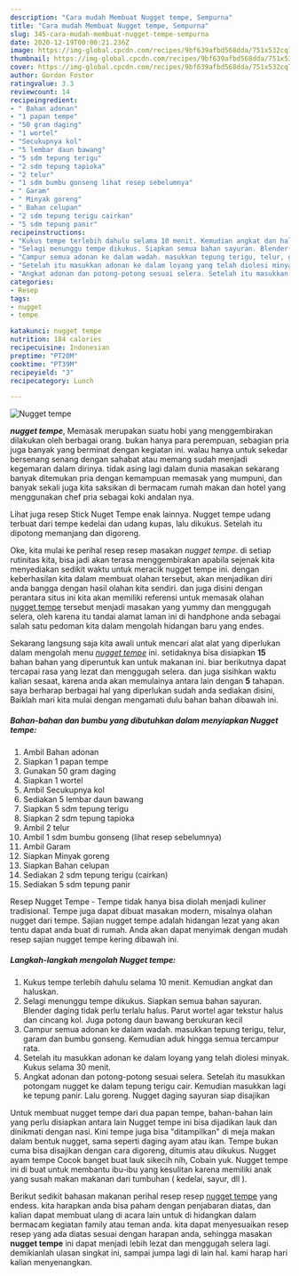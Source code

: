 ```yaml
---
description: "Cara mudah Membuat Nugget tempe, Sempurna"
title: "Cara mudah Membuat Nugget tempe, Sempurna"
slug: 345-cara-mudah-membuat-nugget-tempe-sempurna
date: 2020-12-19T00:00:21.236Z
image: https://img-global.cpcdn.com/recipes/9bf639afbd568dda/751x532cq70/nugget-tempe-foto-resep-utama.jpg
thumbnail: https://img-global.cpcdn.com/recipes/9bf639afbd568dda/751x532cq70/nugget-tempe-foto-resep-utama.jpg
cover: https://img-global.cpcdn.com/recipes/9bf639afbd568dda/751x532cq70/nugget-tempe-foto-resep-utama.jpg
author: Gordon Foster
ratingvalue: 3.3
reviewcount: 14
recipeingredient:
- " Bahan adonan"
- "1 papan tempe"
- "50 gram daging"
- "1 wortel"
- "Secukupnya kol"
- "5 lembar daun bawang"
- "5 sdm tepung terigu"
- "2 sdm tepung tapioka"
- "2 telur"
- "1 sdm bumbu gonseng lihat resep sebelumnya"
- " Garam"
- " Minyak goreng"
- " Bahan celupan"
- "2 sdm tepung terigu cairkan"
- "5 sdm tepung panir"
recipeinstructions:
- "Kukus tempe terlebih dahulu selama 10 menit. Kemudian angkat dan haluskan."
- "Selagi menunggu tempe dikukus. Siapkan semua bahan sayuran. Blender daging tidak perlu terlalu halus. Parut wortel agar tekstur halus dan cincang kol. Juga potong daun bawang berukuran kecil"
- "Campur semua adonan ke dalam wadah. masukkan tepung terigu, telur, garam dan bumbu gonseng. Kemudian aduk hingga semua tercampur rata."
- "Setelah itu masukkan adonan ke dalam loyang yang telah diolesi minyak. Kukus selama 30 menit."
- "Angkat adonan dan potong-potong sesuai selera. Setelah itu masukkan potongam nugget ke dalam tepung terigu cair. Kemudian masukkan lagi ke tepung panir. Lalu goreng. Nugget daging sayuran siap disajikan"
categories:
- Resep
tags:
- nugget
- tempe

katakunci: nugget tempe 
nutrition: 184 calories
recipecuisine: Indonesian
preptime: "PT20M"
cooktime: "PT39M"
recipeyield: "3"
recipecategory: Lunch

---
```



![Nugget tempe](https://img-global.cpcdn.com/recipes/9bf639afbd568dda/751x532cq70/nugget-tempe-foto-resep-utama.jpg)

<b><i>nugget tempe</i></b>, Memasak merupakan suatu hobi yang menggembirakan dilakukan oleh berbagai orang. bukan hanya para perempuan, sebagian pria juga banyak yang berminat dengan kegiatan ini. walau hanya untuk sekedar bersenang senang dengan sahabat atau memang sudah menjadi kegemaran dalam dirinya. tidak asing lagi dalam dunia masakan sekarang banyak ditemukan pria dengan kemampuan memasak yang mumpuni, dan banyak sekali juga kita saksikan di bermacam rumah makan dan hotel yang menggunakan chef pria sebagai koki andalan nya.

Lihat juga resep Stick Nuget Tempe enak lainnya. Nugget tempe udang terbuat dari tempe kedelai dan udang kupas, lalu dikukus. Setelah itu dipotong memanjang dan digoreng.

Oke, kita mulai ke perihal resep resep masakan <i>nugget tempe</i>. di setiap rutinitas kita, bisa jadi akan terasa menggembirakan apabila sejenak kita menyediakan sedikit waktu untuk meracik nugget tempe ini. dengan keberhasilan kita dalam membuat olahan tersebut, akan menjadikan diri anda bangga dengan hasil olahan kita sendiri. dan juga disini dengan perantara situs ini kita akan memiliki referensi untuk memasak olahan <u>nugget tempe</u> tersebut menjadi masakan yang yummy dan menggugah selera, oleh karena itu tandai alamat laman ini di handphone anda sebagai salah satu pedoman kita dalam mengolah hidangan baru yang endes.


Sekarang langsung saja kita awali untuk mencari alat alat yang diperlukan dalam mengolah menu <u><i>nugget tempe</i></u> ini. setidaknya bisa disiapkan <b>15</b> bahan bahan yang diperuntuk kan untuk makanan ini. biar berikutnya dapat tercapai rasa yang lezat dan menggugah selera. dan juga sisihkan waktu kalian sesaat, karena anda akan memulainya antara lain dengan <b>5</b> tahapan. saya berharap berbagai hal yang diperlukan sudah anda sediakan disini, Baiklah mari kita mulai dengan mengamati dulu bahan bahan dibawah ini.

<!--inarticleads1-->

##### Bahan-bahan dan bumbu yang dibutuhkan dalam menyiapkan Nugget tempe:

1. Ambil  Bahan adonan
1. Siapkan 1 papan tempe
1. Gunakan 50 gram daging
1. Siapkan 1 wortel
1. Ambil Secukupnya kol
1. Sediakan 5 lembar daun bawang
1. Siapkan 5 sdm tepung terigu
1. Siapkan 2 sdm tepung tapioka
1. Ambil 2 telur
1. Ambil 1 sdm bumbu gonseng (lihat resep sebelumnya)
1. Ambil  Garam
1. Siapkan  Minyak goreng
1. Siapkan  Bahan celupan
1. Sediakan 2 sdm tepung terigu (cairkan)
1. Sediakan 5 sdm tepung panir


Resep Nugget Tempe - Tempe tidak hanya bisa diolah menjadi kuliner tradisional. Tempe juga dapat dibuat masakan modern, misalnya olahan nugget dari tempe. Sajian nugget tempe adalah hidangan lezat yang akan tentu dapat anda buat di rumah. Anda akan dapat menyimak dengan mudah resep sajian nugget tempe kering dibawah ini. 

<!--inarticleads2-->

##### Langkah-langkah mengolah Nugget tempe:

1. Kukus tempe terlebih dahulu selama 10 menit. Kemudian angkat dan haluskan.
1. Selagi menunggu tempe dikukus. Siapkan semua bahan sayuran. Blender daging tidak perlu terlalu halus. Parut wortel agar tekstur halus dan cincang kol. Juga potong daun bawang berukuran kecil
1. Campur semua adonan ke dalam wadah. masukkan tepung terigu, telur, garam dan bumbu gonseng. Kemudian aduk hingga semua tercampur rata.
1. Setelah itu masukkan adonan ke dalam loyang yang telah diolesi minyak. Kukus selama 30 menit.
1. Angkat adonan dan potong-potong sesuai selera. Setelah itu masukkan potongam nugget ke dalam tepung terigu cair. Kemudian masukkan lagi ke tepung panir. Lalu goreng. Nugget daging sayuran siap disajikan


Untuk membuat nugget tempe dari dua papan tempe, bahan-bahan lain yang perlu disiapkan antara lain Nugget tempe ini bisa dijadikan lauk dan dinikmati dengan nasi. Kini tempe juga bisa &#34;ditampilkan&#34; di meja makan dalam bentuk nugget, sama seperti daging ayam atau ikan. Tempe bukan cuma bisa disajikan dengan cara digoreng, ditumis atau dikukus. Nugget ayam tempe Cocok banget buat lauk sikecih nih, Cobain yuk. Nugget tempe ini di buat untuk membantu ibu-ibu yang kesulitan karena memiliki anak yang susah makan makanan dari tumbuhan ( kedelai, sayur, dll ). 

Berikut sedikit bahasan makanan perihal resep resep <u>nugget tempe</u> yang endess. kita harapkan anda bisa paham dengan penjabaran diatas, dan kalian dapat membuat ulang di acara lain untuk di hidangkan dalam bermacam kegiatan family atau teman anda. kita dapat menyesuaikan resep resep yang ada diatas sesuai dengan harapan anda, sehingga masakan <b>nugget tempe</b> ini dapat menjadi lebih lezat dan menggugah selera lagi. demikianlah ulasan singkat ini, sampai jumpa lagi di lain hal. kami harap hari kalian menyenangkan.
